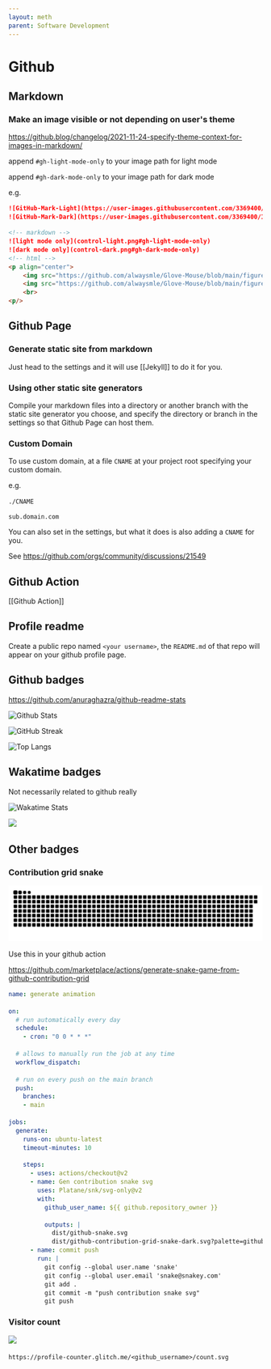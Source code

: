 ```yaml
---
layout: meth
parent: Software Development
---
```


# Github

## Markdown

### Make an image visible or not depending on user's theme

<https://github.blog/changelog/2021-11-24-specify-theme-context-for-images-in-markdown/>  

append `#gh-light-mode-only` to your image path for light mode  

append `#gh-dark-mode-only` to your image path for dark mode  

e.g.  

```markdown
![GitHub-Mark-Light](https://user-images.githubusercontent.com/3369400/139447912-e0f43f33-6d9f-45f8-be46-2df5bbc91289.png#gh-dark-mode-only)
![GitHub-Mark-Dark](https://user-images.githubusercontent.com/3369400/139448065-39a229ba-4b06-434b-bc67-616e2ed80c8f.png#gh-light-mode-only)
```

```markdown
<!-- markdown -->
![light mode only](control-light.png#gh-light-mode-only)
![dark mode only](control-dark.png#gh-dark-mode-only)
<!-- html -->
<p align="center">
    <img src="https://github.com/alwaysmle/Glove-Mouse/blob/main/figure/control-light.png#gh-light-mode-only" width="600">
    <img src="https://github.com/alwaysmle/Glove-Mouse/blob/main/figure/control-dark.png#gh-dark-mode-only" width="600">
    <br>
<p/> 
```

## Github Page

### Generate static site from markdown

Just head to the settings and it will use [[Jekyll]] to do it for you.

### Using other static site generators

Compile your markdown files into a directory or another branch with the static site generator you choose, and specify the directory or branch in the settings so that Github Page can host them.

### Custom Domain

To use custom domain, at a file `CNAME` at your project root specifying your custom domain.

e.g.

`./CNAME`

```
sub.domain.com
```

You can also set in the settings, but what it does is also adding a `CNAME` for you.

See <https://github.com/orgs/community/discussions/21549>

## Github Action

[[Github Action]]

## Profile readme

Create a public repo named `<your username>`, the `README.md` of that repo will appear on your github profile page.

## Github badges

<https://github.com/anuraghazra/github-readme-stats>

![Github Stats](https://github-readme-stats.vercel.app/api?username=dlccyes&theme=radical)

![GitHub Streak](http://github-readme-streak-stats.herokuapp.com?user=dlccyes)

![Top Langs](https://github-readme-stats.vercel.app/api/top-langs/?username=dlccyes&layout=compact)

## Wakatime badges

Not necessarily related to github really

![Wakatime Stats](https://github-readme-stats.vercel.app/api/wakatime?username=dlccyes)

![](https://wakatime.com/share/@dlccyes/6a0c674f-734a-40fc-8307-1f44a59604a6.svg)

## Other badges

### Contribution grid snake

![](github-snake.svg)

Use this in your github action

<https://github.com/marketplace/actions/generate-snake-game-from-github-contribution-grid>

```yaml
name: generate animation

on:
  # run automatically every day
  schedule:
    - cron: "0 0 * * *" 
  
  # allows to manually run the job at any time
  workflow_dispatch:
  
  # run on every push on the main branch
  push:
    branches:
    - main
    
jobs:
  generate:
    runs-on: ubuntu-latest
    timeout-minutes: 10
    
    steps:
      - uses: actions/checkout@v2
      - name: Gen contribution snake svg
        uses: Platane/snk/svg-only@v2
        with:
          github_user_name: ${{ github.repository_owner }}

          outputs: |
            dist/github-snake.svg
            dist/github-contribution-grid-snake-dark.svg?palette=github-dark
      - name: commit push
        run: |
          git config --global user.name 'snake'
          git config --global user.email 'snake@snakey.com'
          git add .
          git commit -m "push contribution snake svg"
          git push
```

### Visitor count

![](https://profile-counter.glitch.me/dlccyes/count.svg)

`https://profile-counter.glitch.me/<github_username>/count.svg`
